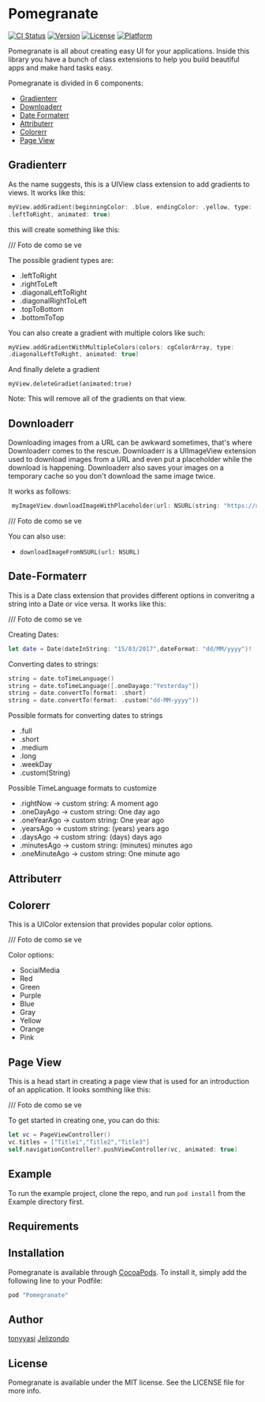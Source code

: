 # Pomegranate

[![CI Status](http://img.shields.io/travis/tonyyasi/Pomegranate.svg?style=flat)](https://travis-ci.org/tonyyasi/Pomegranate)
[![Version](https://img.shields.io/cocoapods/v/Pomegranate.svg?style=flat)](http://cocoapods.org/pods/Pomegranate)
[![License](https://img.shields.io/cocoapods/l/Pomegranate.svg?style=flat)](http://cocoapods.org/pods/Pomegranate)
[![Platform](https://img.shields.io/cocoapods/p/Pomegranate.svg?style=flat)](http://cocoapods.org/pods/Pomegranate)

Pomegranate is all about creating easy UI for your applications. Inside
this library you have a bunch of class extensions to help you build
beautiful apps and make hard tasks easy.

Pomegranate is divided in 6 components:

- [Gradienterr](#gradienterr)
- [Downloaderr](#downloaderr)
- [Date Formaterr](#date-formaterr)
- [Attributerr](#attributerr)
- [Colorerr](#colorerr)
- [Page View](#page-view)

## Gradienterr

As the name suggests, this is a UIView class extension to add gradients
to views. It works like this:
```swift
myView.addGradient(beginningColor: .blue, endingColor: .yellow, type:
.leftToRight, animated: true)

```


this will create something like this:

/// Foto de como se ve

The possible gradient types are:
- .leftToRight
- .rightToLeft
- .diagonalLeftToRight
- .diagonalRightToLeft
- .topToBottom
- .bottomToTop

You can also create a gradient with multiple colors like such:

```swift
myView.addGradientWithMultipleColors(colors: cgColorArray, type:
.diagonalLeftToRight, animated: true)

```

And finally delete a gradient
```
myView.deleteGradiet(animated:true)
```

Note: This will remove all of the gradients on that view.



## Downloaderr

Downloading images from a URL can be awkward sometimes, that's where
Downloaderr comes to the rescue. Downloaderr is a UIImageView extension used
to  download images from a URL and even put a placeholder while the download
is happening. Downloaderr also saves your images on a temporary cache so
you don't download the same image twice.

It works as follows:

```swift
 myImageView.downloadImageWithPlaceholder(url: NSURL(string: "https://upload.wikimedia.org/wikipedia/en/3/39/Wakerlink.jpg")!, placeholder: UIImage(named: "placeholder")!)

```

/// Foto de como se ve

You can also use:

- `downloadImageFromNSURL(url: NSURL)`



## Date-Formaterr

This is a Date class extension that provides different options in converitng a string into a Date or vice versa. 
It works like this:

/// Foto de como se ve

Creating Dates:
```swift
let date = Date(dateInString: "15/03/2017",dateFormat: "dd/MM/yyyy")!

```

Converting dates to strings:
```swift
string = date.toTimeLanguage()
string = date.toTimeLanguage([.oneDayago:"Yesterday"])
string = date.convertTo(format: .short)
string = date.convertTo(format: .custom("dd-MM-yyyy"))

```

Possible formats for converting dates to strings 
- .full
- .short
- .medium
- .long
- .weekDay
- .custom(String)

Possible TimeLanguage formats to customize
- .rightNow -> custom string: A moment ago
- .oneDayAgo -> custom string: One day ago
- .oneYearAgo -> custom string: One year ago
- .yearsAgo -> custom string: (years) years ago
- .daysAgo -> custom string: (days) days ago
- .minutesAgo -> custom string: (minutes) minutes ago
- .oneMinuteAgo -> custom string: One minute ago


## Attributerr

## Colorerr
This is a UIColor extension that provides popular color options.

/// Foto de como se ve

Color options:
- SocialMedia
- Red
- Green
- Purple
- Blue
- Gray
- Yellow
- Orange
- Pink


## Page View

This is a head start in creating a page view that is used for an introduction of an application. It looks somthing like this:

/// Foto de como se ve

To get started in creating one, you can do this:
```swift
let vc = PageViewController()
vc.titles = ["Title1","Title2","Title3"]
self.navigationController?.pushViewController(vc, animated: true)

```

## Example

To run the example project, clone the repo, and run `pod install` from the Example directory first.

## Requirements

## Installation

Pomegranate is available through [CocoaPods](http://cocoapods.org). To install
it, simply add the following line to your Podfile:

```ruby
pod "Pomegranate"
```

## Author

[tonyyasi](https://github.com/tonyyasi)
[Jelizondo](https://github.com/jelizondo)

## License

Pomegranate is available under the MIT license. See the LICENSE file for more info.
